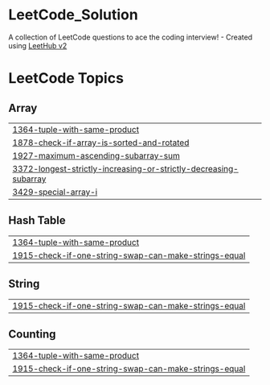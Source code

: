 # LeetCode_Solution
A collection of LeetCode questions to ace the coding interview! - Created using [LeetHub v2](https://github.com/arunbhardwaj/LeetHub-2.0)

<!---LeetCode Topics Start-->
# LeetCode Topics
## Array
|  |
| ------- |
| [1364-tuple-with-same-product](https://github.com/0YoussefAhmed00/LeetCode_Solution/tree/master/1364-tuple-with-same-product) |
| [1878-check-if-array-is-sorted-and-rotated](https://github.com/0YoussefAhmed00/LeetCode_Solution/tree/master/1878-check-if-array-is-sorted-and-rotated) |
| [1927-maximum-ascending-subarray-sum](https://github.com/0YoussefAhmed00/LeetCode_Solution/tree/master/1927-maximum-ascending-subarray-sum) |
| [3372-longest-strictly-increasing-or-strictly-decreasing-subarray](https://github.com/0YoussefAhmed00/LeetCode_Solution/tree/master/3372-longest-strictly-increasing-or-strictly-decreasing-subarray) |
| [3429-special-array-i](https://github.com/0YoussefAhmed00/LeetCode_Solution/tree/master/3429-special-array-i) |
## Hash Table
|  |
| ------- |
| [1364-tuple-with-same-product](https://github.com/0YoussefAhmed00/LeetCode_Solution/tree/master/1364-tuple-with-same-product) |
| [1915-check-if-one-string-swap-can-make-strings-equal](https://github.com/0YoussefAhmed00/LeetCode_Solution/tree/master/1915-check-if-one-string-swap-can-make-strings-equal) |
## String
|  |
| ------- |
| [1915-check-if-one-string-swap-can-make-strings-equal](https://github.com/0YoussefAhmed00/LeetCode_Solution/tree/master/1915-check-if-one-string-swap-can-make-strings-equal) |
## Counting
|  |
| ------- |
| [1364-tuple-with-same-product](https://github.com/0YoussefAhmed00/LeetCode_Solution/tree/master/1364-tuple-with-same-product) |
| [1915-check-if-one-string-swap-can-make-strings-equal](https://github.com/0YoussefAhmed00/LeetCode_Solution/tree/master/1915-check-if-one-string-swap-can-make-strings-equal) |
<!---LeetCode Topics End-->